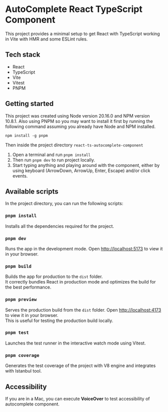 # AutoComplete React TypeScript Component

This project provides a minimal setup to get React with TypeScript working in Vite with HMR and some ESLint rules.

## Tech stack

- React
- TypeScript
- Vite
- Vitest
- PNPM

## Getting started

This project was created using Node version 20.16.0 and NPM version 10.8.1. Also using PNPM so you may want to install it first by running the following command assuming you already have Node and NPM installed.

```
npm install -g pnpm
```

Then inside the project directory `react-ts-autocomplete-component`
1. Open a terminal and run `pnpm install`
2. Then run `pnpm dev` to run project locally.
3. Start typing anything and playing around with the component, either by using keyboard (ArrowDown, ArrowUp, Enter, Escape) and/or click events.

## Available scripts

In the project directory, you can run the following scripts:

### `pnpm install`

Installs all the dependencies required for the project.

### `pnpm dev`

Runs the app in the development mode. Open [http://localhost:5173](http://localhost:5173) to view it in your browser.

### `pnpm build`

Builds the app for production to the `dist` folder.\
It correctly bundles React in production mode and optimizes the build for the best performance.

### `pnpm preview`

Serves the production build from the `dist` folder. Open [http://localhost:4173](http://localhost:4173) to view it in your browser.\
This is useful for testing the production build locally.

### `pnpm test`

Launches the test runner in the interactive watch mode using Vitest.

### `pnpm coverage`

Generates the test coverage of the project with V8 engine and integrates with Istanbul tool.

## Accessibility

If you are in a Mac, you can execute **VoiceOver** to test accessibility of autocomplete component.
